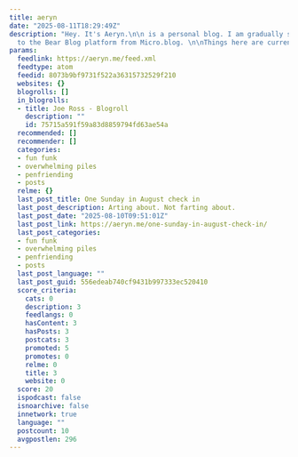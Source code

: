 ```yaml
---
title: aeryn
date: "2025-08-11T18:29:49Z"
description: "Hey. It's Aeryn.\n\n is a personal blog. I am gradually switching over
  to the Bear Blog platform from Micro.blog. \n\nThings here are currently under constru..."
params:
  feedlink: https://aeryn.me/feed.xml
  feedtype: atom
  feedid: 8073b9bf9731f522a36315732529f210
  websites: {}
  blogrolls: []
  in_blogrolls:
  - title: Joe Ross - Blogroll
    description: ""
    id: 75715a591f59a83d8859794fd63ae54a
  recommended: []
  recommender: []
  categories:
  - fun funk
  - overwhelming piles
  - penfriending
  - posts
  relme: {}
  last_post_title: One Sunday in August check in
  last_post_description: Arting about. Not farting about.
  last_post_date: "2025-08-10T09:51:01Z"
  last_post_link: https://aeryn.me/one-sunday-in-august-check-in/
  last_post_categories:
  - fun funk
  - overwhelming piles
  - penfriending
  - posts
  last_post_language: ""
  last_post_guid: 556edeab740cf9431b997333ec520410
  score_criteria:
    cats: 0
    description: 3
    feedlangs: 0
    hasContent: 3
    hasPosts: 3
    postcats: 3
    promoted: 5
    promotes: 0
    relme: 0
    title: 3
    website: 0
  score: 20
  ispodcast: false
  isnoarchive: false
  innetwork: true
  language: ""
  postcount: 10
  avgpostlen: 296
---
```

